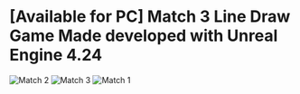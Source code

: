 # [Available for PC] Match 3 Line Draw Game Made developed with Unreal Engine 4.24

![Match 2](https://user-images.githubusercontent.com/44070054/103151695-200b2a80-475f-11eb-8d5b-ce25394dd4f8.png)
![Match 3](https://user-images.githubusercontent.com/44070054/103151698-27323880-475f-11eb-9304-69313f7efcbd.png)
![Match 1](https://user-images.githubusercontent.com/44070054/103151701-33b69100-475f-11eb-8b62-a6a113412464.png)
